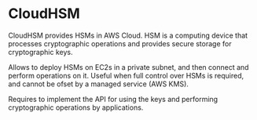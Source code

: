 # CloudHSM

CloudHSM provides HSMs in AWS Cloud. HSM is a computing device that processes cryptographic operations and provides secure storage for cryptographic keys. 

Allows to deploy HSMs on EC2s in a private subnet, and then connect and perform operations on it. Useful when full control over HSMs is required, and cannot be ofset by a managed service (AWS KMS).

Requires to implement the API for using the keys and performing cryptographic operations by applications.
